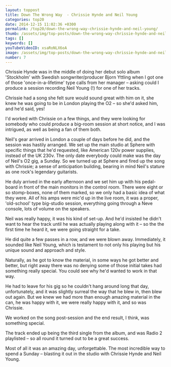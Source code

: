 ```yaml
---
layout: toppost
title: Down The Wrong Way  - Chrissie Hynde and Neil Young
categories: top20
date: 2014-12-15 11:02:36 +0300
permalink: /top20/down-the-wrong-way-chrissie-hynde-and-neil-young/
thumb: /assets/img/top-posts/down-the-wrong-way-chrissie-hynde-and-neil-young.jpg
tags: []
keywords: []
youTubeVideoID: xsaRoNLX6oA
image: /assets/img/top-posts/down-the-wrong-way-chrissie-hynde-and-neil-young.jpg
number: 7
---
```


Chrissie Hynde was in the middle of doing her debut solo album 'Stockholm' with Swedish songwriter/producer Bjorn Yttling when I got one of those 'once-in-a-lifetime' type calls from her manager – asking could I produce a session recording Neil Young (!) for one of her tracks.

Chrissie had a song she felt sure would sound great with him on it, she knew he was going to be in London playing the O2 – so she'd asked him, and he'd said, yes!

I'd worked with Chrissie on a few things, and they were looking for somebody who could produce a big-room session at short notice, and I was intrigued, as well as being a fan of them both.

Neil's gear arrived in London a couple of days before he did, and the session was hastily arranged. We set up the main studio at Sphere with specific things that he'd requested, like American 120v power supplies, instead of the UK 230v. The only date everybody could make was the day of Neil's O2 gig, a Sunday. So we turned up at Sphere and fired up the song with Chrissie; a sense of anticipation building, bearing in mind Neil's stature as one rock's legendary guitarists. 

He duly arrived in the early afternoon and we set him up with his pedal-board in front of the main monitors in the control room. There were eight or so stomp-boxes, none of them marked, so we only had a basic idea of what they were. All of his amps were mic'd up in the live room, it was a proper, 'old-school' type big-studio session, everything going through a Neve console, lots of volume on the speakers. 

Neil was really happy, it was his kind of set-up. And he'd insisted he didn't want to hear the track until he was actually playing along with it –  so the the first time he heard it, we were going straight for a take. 

He did quite a few passes in a row, and we were blown away. Immediately, it sounded like Neil Young, which is testament to not only his playing but his unique sound and approach and style. 

Naturally, as he got to know the material, in some ways he got better and better, but right away  there was no denying some of those initial takes had something really special. You could see why he'd wanted to work in that way.

He had to leave for his gig so he couldn't hang around long that day, unfortunately, and it was slightly surreal the way that he blew in, then blew out again. But we knew we had more than enough amazing material in the can, he was happy with it, we were really happy with it, and so was Chrissie. 

We worked on the song post-session and the end result, I think, was something special.

The track ended up being the third single from the album, and was Radio 2 playlisted – so all round it turned out to be a great success. 

Most of all it was an amazing day, unforgettable. The most incredible way to spend a Sunday –  blasting it out in the studio with Chrissie Hynde and Neil Young.